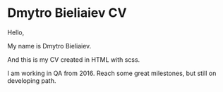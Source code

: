 # Dmytro Bieliaiev CV
Hello,

My name is Dmytro Bieliaiev.

And this is my CV created in HTML with scss.

I am working in QA from 2016. Reach some great milestones, but still on developing path.



